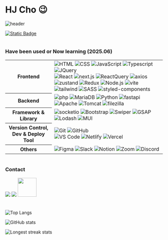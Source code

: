 # HJ Cho 😉
 
 ![header](https://capsule-render.vercel.app/api?type=soft&color=292d3e&height=200&section=header&text=Welcome%20to%20hjinn0813's%20GitHub!👋&fontSize=45&fontColor=c792ea)
 
 [![Static Badge](https://img.shields.io/badge/Click_and_check-my_career_timeline-c165ef?style=flat-square)](https://github.com/hjinn0813/hjinn0813/blob/main/studyTimeline.md)
 
 #
 
 ### Have been used or Now learning (2025.06)

 <table>
  <tr>
   <th>Frontend</th>
   <td>
    <img src="https://img.shields.io/badge/HTML-E34F26?style=flat-square&logo=html5&logoColor=white" alt="HTML">
    <img src="https://img.shields.io/badge/CSS-1572B6?style=flat-square&logo=css&logoColor=white" alt="CSS">
    <img src="https://img.shields.io/badge/JavaScript-F7DF1E?style=flat-square&logo=javascript&logoColor=black" alt="JavaScript">
    <img src="https://img.shields.io/badge/TypeScript-3178C6?style=flat-square&logo=TypeScript&logoColor=white" alt="Typescript">
    <img src="https://img.shields.io/badge/JQuery-0769AD?style=flat-square&logo=jquery&logoColor=white" alt="JQuery">
    <br>
    <img src="https://img.shields.io/badge/React-61DAFB?style=flat-square&logo=react&logoColor=black" alt="React">
    <img src="https://img.shields.io/badge/Next.js-000000?style=flat-square&logo=next.js&logoColor=white" alt="next.js">
    <img src="https://img.shields.io/badge/React_Query-FF4154?style=flat-square&logo=reactquery&logoColor=white" alt="ReactQuery">
    <img src="https://img.shields.io/badge/Axios-5A29E4?style=flat-square&logo=axios&logoColor=white" alt="axios">
    <br>
    <img src="https://img.shields.io/badge/Zustand-433E38?style=flat-square&logo=Zustand&logoColor=white" alt="zustand">
    <img src="https://img.shields.io/badge/Redux-764ABC?style=flat-square&logo=Redux&logoColor=white" alt="Redux">
    <img src="https://img.shields.io/badge/Node.js-339933?style=flat-square&logo=node.js&logoColor=white" alt="Node.js">
    <img src="https://img.shields.io/badge/vite-646CFF?style=flat-square&logo=vite&logoColor=white" alt="vite">
    <br>
    <img src="https://img.shields.io/badge/Tailwind-06B6D4?style=flat-square&logo=TailwindCSS&logoColor=white" alt="tailwind">
    <img src="https://img.shields.io/badge/SASS-CC6699?style=flat-square&logo=Sass&logoColor=white" alt="SASS">
    <img src="https://img.shields.io/badge/styled_components-DB7093?style=flat-square&logo=styledcomponents&logoColor=white" alt="styled-components">
   </td>
  </tr>
  <tr>
   <th>Backend</th>
   <td>
    <img src="https://img.shields.io/badge/php-777BB4?style=flat-square&logo=php&logoColor=white" alt="php">
    <img src="https://img.shields.io/badge/MariaDB-003545?style=flat-square&logo=MariaDB&logoColor=white" alt="MariaDB">
    <img src="https://img.shields.io/badge/Python-3776AB?style=flat-square&logo=python&logoColor=white" alt="Python">
    <img src="https://img.shields.io/badge/Fast_API-009688?style=flat-square&logo=fastAPI&logoColor=white" alt="fastapi">
    <img src="https://img.shields.io/badge/Apache-D22128?style=flat-square&logo=apache&logoColor=white" alt="Apache">
    <img src="https://img.shields.io/badge/Tomcat-F8DC75?style=flat-square&logo=apachetomcat&logoColor=black" alt="Tomcat">
    <img src="https://img.shields.io/badge/FileZilla-BF0000?style=flat-square&logo=filezilla&logoColor=white" alt="filezilla">
   </td>
  </tr>
  <tr>
   <th>Framework & Library</th>
   <td>
    <img src="https://img.shields.io/badge/Socket.io-010101?style=flat-square&logo=Socket.io&logoColor=white" alt="socketio">
    <img src="https://img.shields.io/badge/Bootstrap-7952B3?style=flat-square&logo=bootstrap&logoColor=white" alt="Bootstrap">
    <img src="https://img.shields.io/badge/Swiper-6332F6?style=flat-square&logo=swiper&logoColor=white" alt="Swiper">
    <img src="https://img.shields.io/badge/GSAP-88CE02?style=flat-square&logo=GreenSock&logoColor=white" alt="GSAP">
    <img src="https://img.shields.io/badge/lodash-3492FF?style=flat-square&logo=lodash&logoColor=white" alt="Lodash">
    <img src="https://img.shields.io/badge/MUI-007FFF?style=flat-square&logo=MUI&logoColor=white" alt="MUI">
   </td>
  </tr>
  <tr>
   <th>Version Control,<br>Dev & Deploy Tool</th>
   <td>
    <img src="https://img.shields.io/badge/Git-F05032?style=flat-square&logo=git&logoColor=white" alt="Git">
    <img src="https://img.shields.io/badge/GitHub-181717?style=flat-square&logo=github&logoColor=white" alt="GitHub">
    <br>
    <img src="https://img.shields.io/badge/VS_Code-007ACC?style=flat-square&logo=visual-studio-code&logoColor=white" alt="VS Code">
    <img src="https://img.shields.io/badge/Netlify-00C7B7?style=flat-square&logo=netlify&logoColor=white" alt="Netlify">
    <img src="https://img.shields.io/badge/Vercel-000000?style=flat-square&logo=vercel&logoColor=white" alt="Vercel">
   </td>
  </tr>
  <tr>
   <th>Others</th>
   <td>
    <img src="https://img.shields.io/badge/Figma-F24E1E?style=flat-square&logo=figma&logoColor=white" alt="Figma">
    <img src="https://img.shields.io/badge/Slack-4A154B?style=flat-square&logo=Slack&logoColor=white" alt="Slack">
    <img src="https://img.shields.io/badge/Notion-000000?style=flat-square&logo=notion&logoColor=white" alt="Notion">
    <img src="https://img.shields.io/badge/Zoom-0B5CFF?style=flat-square&logo=zoom&logoColor=white" alt="Zoom">
    <img src="https://img.shields.io/badge/Discord-5865F2?style=flat-square&logo=discord&logoColor=white" alt="Discord">
   </td>
  </tr>
 </table>
 
 #
 
 ### Contact
 
<a href="mailto:hjc3790@gmail.com"><img src="https://skillicons.dev/icons?i=gmail&perline="/></a>
<a href="https://codepen.io/hjinn0813"><img src="https://skillicons.dev/icons?i=codepen&perline="/></a>
<a href="https://hjinn0813.tistory.com"><img src="https://img.shields.io/badge/-F24E1E?style=flat&logo=tistory&logoColor=white" style="width:60px;"/></a>
 
 #
 
 ![Top Langs](https://github-readme-stats.vercel.app/api/top-langs/?username=hjinn0813&layout=compact&theme=material-palenight)
 
 ![GitHub stats](https://github-readme-stats.vercel.app/api?username=hjinn0813&show_icons=true&theme=material-palenight)
 
 ![Longest streak stats](https://github-readme-streak-stats.herokuapp.com/?user=hjinn0813&theme=material-palenight)
